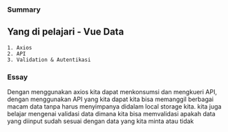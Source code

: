 ### Summary

## Yang di pelajari - Vue Data

    1. Axios
    2. API
    3. Validation & Autentikasi

### Essay

Dengan menggunakan axios kita dapat menkonsumsi dan mengkueri API, dengan menggunakan API yang kita dapat kita bisa memanggil berbagai macam data tanpa harus menyimpanya didalam local storage kita. kita juga belajar mengenai validasi data dimana kita bisa memvalidasi apakah data yang diinput sudah sesuai dengan data yang kita minta atau tidak
